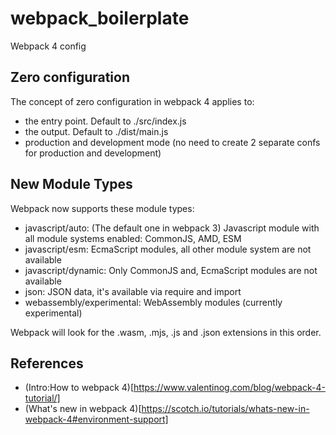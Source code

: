 # webpack_boilerplate
Webpack 4 config

## Zero configuration ##
The concept of zero configuration in webpack 4 applies to:

* the entry point. Default to ./src/index.js
* the output. Default to ./dist/main.js
* production and development mode (no need to create 2 separate confs for production and development)

## New Module Types ##
Webpack now supports these module types:

* javascript/auto: (The default one in webpack 3) Javascript module with all module systems enabled: CommonJS, AMD, ESM
* javascript/esm: EcmaScript modules, all other module system are not available
* javascript/dynamic: Only CommonJS and, EcmaScript modules are not available
* json: JSON data, it's available via require and import
* webassembly/experimental: WebAssembly modules (currently experimental)

Webpack will look for the .wasm, .mjs, .js and .json extensions in this order.

## References ##

* (Intro:How to webpack 4)[https://www.valentinog.com/blog/webpack-4-tutorial/]
* (What's new in webpack 4)[https://scotch.io/tutorials/whats-new-in-webpack-4#environment-support]